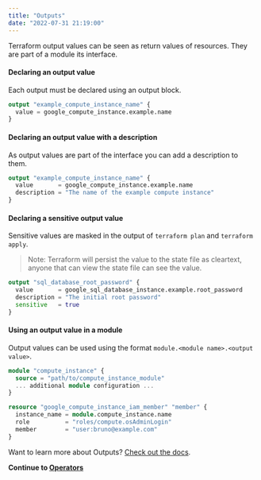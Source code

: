 ```yaml
---
title: "Outputs"
date: "2022-07-31 21:19:00"
---
```


Terraform output values can be seen as return values of resources. They are part of a module its interface.

#### Declaring an output value

Each output must be declared using an output block.

```terraform
output "example_compute_instance_name" {
  value = google_compute_instance.example.name
}
```


#### Declaring an output value with a description

As output values are part of the interface you can add a description to them.

```terraform
output "example_compute_instance_name" {
  value       = google_compute_instance.example.name
  description = "The name of the example compute instance"
}
```

#### Declaring a sensitive output value

Sensitive values are masked in the output of `terraform plan` and `terraform apply`.

> Note: Terraform will persist the value to the state file as cleartext, anyone that can view the state file can see the value.

```terraform
output "sql_database_root_password" {
  value       = google_sql_database_instance.example.root_password
  description = "The initial root password"
  sensitive   = true
}
```

#### Using an output value in a module

Output values can be used using the format `module.<module name>.<output value>`.

```terraform
module "compute_instance" {
  source = "path/to/compute_instance_module"
  ... additional module configuration ...
}

resource "google_compute_instance_iam_member" "member" {
  instance_name = module.compute_instance.name
  role          = "roles/compute.osAdminLogin"
  member        = "user:bruno@example.com"
}
```

Want to learn more about Outputs? [Check out the docs](https://www.terraform.io/language/values/outputs).

**Continue to [Operators](../operators)**
